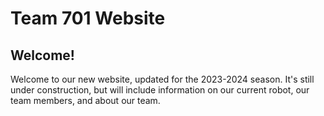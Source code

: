 # Team 701 Website
## Welcome!
Welcome to our new website, updated for the 2023-2024 season. It's still under construction, but will include information on our current robot, our team members, and about our team. 
